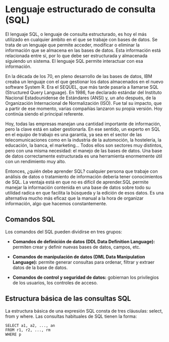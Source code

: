 # Lenguaje estructurado de consulta (SQL)

El lenguaje SQL, o lenguaje de consulta estructurado, es hoy el más utilizado en cualquier ámbito en el que se trabaje con bases de datos. Se trata de un lenguaje que permite acceder, modificar o eliminar la información que se almacena en las bases de datos. Esta información está relacionada entre sí, por lo que debe ser estructurada y almacenada siguiendo un sistema. El lenguaje SQL permite interactuar con esa información.

En la década de los 70, en pleno desarrollo de las bases de datos, IBM creaba un lenguaje con el que gestionar los datos almacenados en el nuevo software System R. Era el SEQUEL, que más tarde pasaría a llamarse SQL (Structured Query Language). En 1986, fue declarado estándar del Instituto Nacional Estadounidense de Estándares (ANSI) y, un año después, de la Organización Internacional de Normalización (ISO). Fue tal su impacto, que a partir de ese momento, varias compañías lanzaron su propia versión. Hoy continúa siendo el principal referente. 

Hoy, todas las empresas manejan una cantidad importante de información, pero la clave está en saber gestionarla. En ese sentido, un experto en SQL en el equipo de trabajo es una garantía, ya sea en el sector de las telecomunicaciones como en la industria de la automoción, la hostelería, la educación, la banca, el marketing... Todos ellos son sectores muy distintos, pero con una misma necesidad: el manejo de las bases de datos. Una base de datos correctamente estructurada es una herramienta enormemente útil con un rendimiento muy alto.

Entonces, ¿quién debe aprender SQL? cualquier persona que trabaje con análisis de datos o tratamiento de información debería tener conocimientos de SQL. La ventaja está en que no es difícil de aprender.SQL permite manejar la información contenida en una base de datos sobre todo su utilidad radica en que facilita la búsqueda y la edición de esos datos. Es una alternativa mucho más eficaz que la manual a la hora de organizar información, algo que hacemos constantemente. 

## Comandos SQL

Los comandos del SQL pueden dividirse en tres grupos:

- **Comandos de definición de datos (DDL Data Definition Language):** permiten crear y definir nuevas bases de datos, campos, etc.

- **Comandos de manipulación de datos (DML Data Manipulation Language):** permite generar consultas para ordenar, filtrar y extraer datos de la base de datos.

- **Comandos de control y seguridad de datos:** gobiernan los privilegios de los usuarios, los controles de acceso.

## Estructura básica de las consultas SQL

La estructura básica de una expresión SQL consta de tres cláusulas: select, from y where. Las consultas habituales de SQL tienen la forma: 

```
SELECT a1, a2, ..., an
FROM r1, r2, ..., rm
WHERE p
```